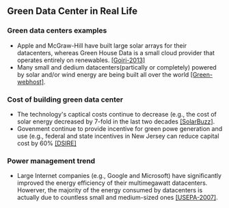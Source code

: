 ## Green Data Center in Real Life

### Green data centers examples
- Apple and McGraw-Hill have built large solar arrays for their datacenters, whereas Green House Data is a small cloud provider that operates entirely on renewables. [[Goiri-2013]](https://github.com/hxwang/GreenDC-Summary/blob/master/papers/GoiriIK13_Designing-and-Managing-Datacenters-Powered-by-Renewable-Energy.md)
- Many small and dedium datacenters(partically or completely) powered by solar and/or wind energy are being built all over the world [[Green-webhost]](http://www.ecobusinesslinks.com/green_webhosts/). 


### Cost of building green data center
- The technology's captical costs continue to decrease (e.g., the cost of solar energy decreased by 7-fold in the last two decades [[SolarBuzz]](http://www.solarbuzz.com/).
- Govenment continue to provide incentive for green powe generation and use (e.g., federal and state incentives in New Jersey can reduce capital cost by 60% [[DSIRE]](http://www.dsireusa.org/)


### Power management trend
- Large Internet companies (e.g., Google and Microsoft) have significantly improved the energy efficiency of their multimegawatt datacenters. Howerver, the majority of the energy consumed by datacenters is actually due to countless small and medium-sized ones [[USEPA-2007]](http://hightech.lbl.gov/documents/data_centers/epa-datacenters.pdf). 
